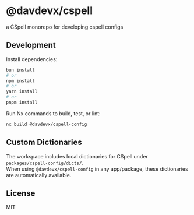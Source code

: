 # @davdevx/cspell

a CSpell monorepo for developing cspell configs

## Development

Install dependencies:

```bash
bun install
# or
npm install
# or
yarn install
# or
pnpm install
```

Run Nx commands to build, test, or lint:

```bash
nx build @davdevx/cspell-config
```

## Custom Dictionaries

The workspace includes local dictionaries for CSpell under `packages/cspell-config/dicts/`.  
When using `@davdevx/cspell-config` in any app/package, these dictionaries are automatically available.

## License

MIT
